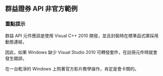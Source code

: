## 群益證券 API 非官方範例

### 重點提示

群益 API 元件應該是使用 Visual C++ 2010 開發，並且封裝時在標準函式庫採用動態連結，

因此，如果 Windows 缺少 Visual Studio 2010 可轉發套件，在註冊元件時就會發生錯誤，

在一台乾淨的 Windows 上照著官方影片教學操作，肯定是會卡關的。


